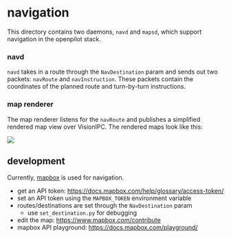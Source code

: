# navigation

This directory contains two daemons, `navd` and `mapsd`, which support navigation in the openpilot stack.

### navd

`navd` takes in a route through the `NavDestination` param and sends out two packets: `navRoute` and `navInstruction`. These packets contain the coordinates of the planned route and turn-by-turn instructions.

### map renderer

The map renderer listens for the `navRoute` and publishes a simplified rendered map view over VisionIPC. The rendered maps look like this:

![](https://i.imgur.com/oZLfmwq.png)

## development

Currently, [mapbox](https://www.mapbox.com/) is used for navigation.

* get an API token: https://docs.mapbox.com/help/glossary/access-token/
* set an API token using the `MAPBOX_TOKEN` environment variable
* routes/destinations are set through the `NavDestination` param
  * use `set_destination.py` for debugging
* edit the map: https://www.mapbox.com/contribute
* mapbox API playground: https://docs.mapbox.com/playground/
